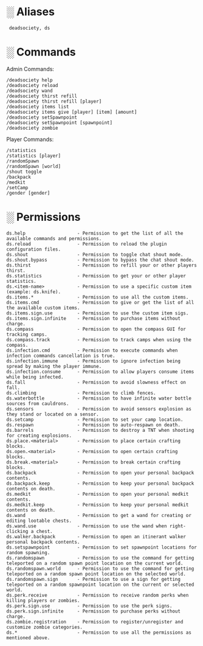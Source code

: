 
# ░ Aliases 
     
     deadsociety, ds
       
# ░ Commands

Admin Commands:
    
    /deadsociety help
    /deadsociety reload
    /deadsociety wand
    /deadsociety thirst refill
    /deadsociety thirst refill [player]
    /deadsociety items list
    /deadsociety items give [player] [item] [amount]
    /deadsociety setSpawnpoint
    /deadsociety setSpawnpoint [spawnpoint]
    /deadsociety zombie
    
Player Commands:

    /statistics
    /statistics [player]
    /randomSpawn
    /randomSpawn [world]
    /shout toggle
    /backpack
    /medkit
    /setCamp
    /gender [gender]

# ░ Permissions
    
    ds.help                   - Permission to get the list of all the available commands and permissions.
    ds.reload                 - Permission to reload the plugin configuration files.
    ds.shout                  - Permission to toggle chat shout mode.
    ds.shout.bypass           - Permission to bypass the chat shout mode.
    ds.thirst                 - Permission to refill your or other players thirst.
    ds.statistics             - Permission to get your or other player statistics.
    ds.<item-name>            - Permission to use a specific custom item (example: ds.knife).
    ds.items.*                - Permission to use all the custom items.
    ds.items.cmd              - Permission to give or get the list of all the available custom items.
    ds.items.sign.use         - Permission to use the custom item sigs.
    ds.items.sign.infinite    - Permission to purchase items without charge.
    ds.compass                - Permission to open the compass GUI for tracking camps.
    ds.compass.track          - Permission to track camps when using the compass.
    ds.infection.cmd          - Permission to execute commands when infection commands cancellation is true.
    ds.infection.immune       - Permission to ignore infection being spread by making the player immune.
    ds.infection.consume      - Permission to allow players consume items while being infected.
    ds.fall                   - Permission to avoid slowness effect on fall.
    ds.climbing               - Permission to climb fences.
    ds.waterbottle            - Permission to have infinite water bottle sources from cauldrons.
    ds.sensors                - Permission to avoid sensors explosion as they stand or located on a sensor.
    ds.setcamp                - Permission to set your camp location.
    ds.respawn                - Permission to auto-respawn on death.
    ds.barrels                - Permission to destroy a TNT when shooting for creating explosions.
    ds.place.<material>       - Permission to place certain crafting blocks. 
    ds.open.<material>        - Permission to open certain crafting blocks.
    ds.break.<material>       - Permission to break certain crafting blocks.
    ds.backpack               - Permission to open your personal backpack contents.
    ds.backpack.keep          - Permission to keep your personal backpack contents on death.
    ds.medkit                 - Permission to open your personal medkit contents.
    ds.medkit.keep            - Permission to keep your personal medkit contents on death.
    ds.wand                   - Permission to get a wand for creating or editing lootable chests.
    ds.wand.use               - Permission to use the wand when right-clicking a chest.
    ds.walker.backpack        - Permission to open an itinerant walker personal backpack contents.
    ds.setspawnpoint          - Permission to set spawnpoint locations for random spawning.
    ds.randomspawn            - Permission to use the command for getting teleported on a random spawn point location on the current world.
    ds.randomspawn.world      - Permission to use the command for getting teleported on a random spawn point location on the selected world.
    ds.randomspawn.sign       - Permission to use a sign for getting teleported on a random spawnpoint location on the current or selected world.
    ds.perk.receive           - Permission to receive random perks when killing players or zombies.
    ds.perk.sign.use          - Permission to use the perk signs.
    ds.perk.sign.infinite     - Permission to purchase perks without charge.
    ds.zombie.registration    - Permission to register/unregister and customize zombie categories.
    ds.*                      - Permission to use all the permissions as mentioned above.
   
   
